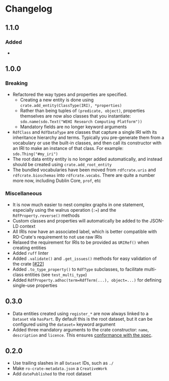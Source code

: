 # Changelog

## 1.1.0

### Added

* 

## 1.0.0

### Breaking

- Refactored the way types and properties are specified.
    - Creating a new entity is done using `crate.add_entity(ClassType(IRI), *properties)`
    - Rather than being tuples of `(predicate, object)`, properties themselves are now also classes that you instantiate: `sdo.name(sdo.Text("WEHI Research Computing Platform"))`
    - Mandatory fields are no longer keyword arguments
- `RdfClass` and `RdfDataType` are classes that capture a single IRI with its inheritance hierarchy and terms. Typically you pre-generate them from a vocabulary or use the built-in classes, and then call its constructor with an IRI to make an instance of that class. For example: `sdo.Thing("#my_iri")`
- The root data entity entity is no longer added automatically, and instead should be created using `crate.add_root_entity`
- The bundled vocabularies have been moved from `rdfcrate.uris` and `rdfcrate.bioschemas` into `rdfcrate.vocabs`. There are quite a number more now, including Dublin Core, `prof`, etc

### Miscellaneous

- It is now much easier to nest complex graphs in one statement, especially using the walrus operation (`:=`) and the `RdfProperty.reverse()` methods
- Custom classes and properties will automatically be added to the JSON-LD context
- All IRIs now have an associated label, which is better compatible with RO-Crate's requirement to not use raw IRIs
- Relaxed the requirement for IRIs to be provided as `URIRef()` when creating entities
- Added `ruff` linter
- Added `.validate()` and `.get_issues()` methods for easy validation of the crate [[#22](https://github.com/WEHI-SODA-Hub/RdfCrate/pull/22)]
- Added `.to_type_property()` to `RdfType` subclasses, to facilitate multi-class entities (see `test_multi_type`)
- Added `RdfProperty.adhoc(term=RdfTerm(...), object=...)` for defining single-use properties

## 0.3.0

- Data entities created using `register_*` are now always linked to a `Dataset` via `hasPart`. By default this is the root dataset, but it can be configured using the `dataset=` keyword argument
- Added three mandatory arguments to the crate constructor: `name`, `description` and `licence`. This ensures [conformance with the spec](https://www.researchobject.org/ro-crate/specification/1.1/root-data-entity.html#direct-properties-of-the-root-data-entity).

## 0.2.0

- Use trailing slashes in all `Dataset` IDs, such as `./`
- Make `ro-crate-metadata.json` a `CreativeWork`
- Add `datePublished` to the root dataset
